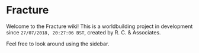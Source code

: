 # Fracture

Welcome to the Fracture wiki! This is a worldbuilding project in development since `27/07/2018, 20:27:06 BST`, created by R. C. & Associates.

Feel free to look around using the sidebar. 

